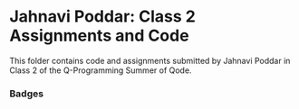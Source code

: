 # Jahnavi Poddar: Class 2 Assignments and Code
This folder contains code and assignments submitted by Jahnavi Poddar in Class 2 of the Q-Programming Summer of Qode.
### Badges